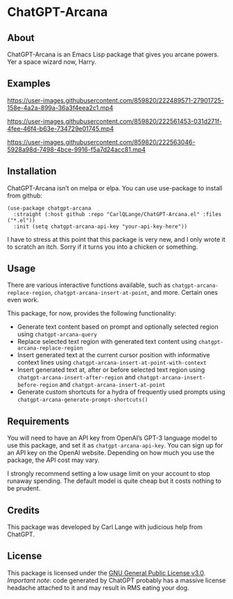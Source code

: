 
# ChatGPT-Arcana

## About

ChatGPT-Arcana is an Emacs Lisp package that gives you arcane powers. Yer a space wizard now, Harry.

## Examples

https://user-images.githubusercontent.com/859820/222489571-27901725-158e-4a2a-899a-36a3f4eea2c1.mp4

https://user-images.githubusercontent.com/859820/222561453-031d271f-4fee-46f4-b63e-734729e01745.mp4

https://user-images.githubusercontent.com/859820/222563046-5928a98d-7498-4bce-9916-f5a7d24acc81.mp4

## Installation

ChatGPT-Arcana isn’t on melpa or elpa. You can use use-package to install from github:

```elisp
(use-package chatgpt-arcana
  :straight (:host github :repo "CarlQLange/ChatGPT-Arcana.el" :files ("*.el"))
  :init (setq chatgpt-arcana-api-key "your-api-key-here"))
```

I have to stress at this point that this package is very new, and I only wrote it to scratch an itch. Sorry if it turns you into a chicken or something.

## Usage

There are various interactive functions available, such as `chatgpt-arcana-replace-region`, `chatgpt-arcana-insert-at-point`, and more. Certain ones even work.

This package, for now, provides the following functionality:

- Generate text content based on prompt and optionally selected region using `chatgpt-arcana-query`
- Replace selected text region with generated text content using `chatgpt-arcana-replace-region`
- Insert generated text at the current cursor position with informative context lines using `chatgpt-arcana-insert-at-point-with-context`
- Insert generated text at, after or before selected text region using `chatgpt-arcana-insert-after-region` and `chatgpt-arcana-insert-before-region` and `chatgpt-arcana-insert-at-point`
- Generate custom shortcuts for a hydra of frequently used prompts using `chatgpt-arcana-generate-prompt-shortcuts()` 

## Requirements

You will need to have an API key from OpenAI’s GPT-3 language model to use this package, and set it as `chatgpt-arcana-api-key`. You can sign up for an API key on the OpenAI website. Depending on how much you use the package, the API cost may vary.

I strongly recommend setting a low usage limit on your account to stop runaway spending. The default model is quite cheap but it costs nothing to be prudent.

## Credits

This package was developed by Carl Lange with judicious help from ChatGPT. 

## License

This package is licensed under the [GNU General Public License v3.0](https://www.gnu.org/licenses/gpl-3.0.en.html).
*Important note*: code generated by ChatGPT probably has a massive license headache attached to it and may result in RMS eating your dog.

